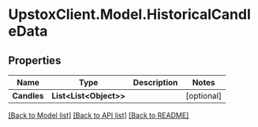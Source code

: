# UpstoxClient.Model.HistoricalCandleData
## Properties

Name | Type | Description | Notes
------------ | ------------- | ------------- | -------------
**Candles** | **List&lt;List&lt;Object&gt;&gt;** |  | [optional] 

[[Back to Model list]](../README.md#documentation-for-models) [[Back to API list]](../README.md#documentation-for-api-endpoints) [[Back to README]](../README.md)


